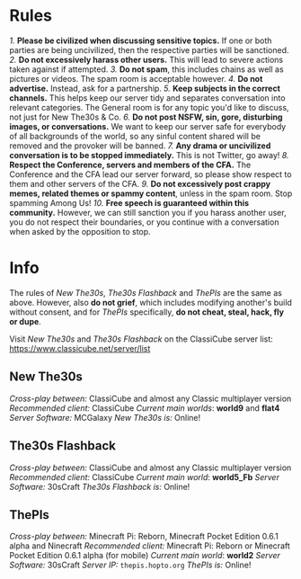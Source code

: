 # Rules

*1.* **Please be civilized when discussing sensitive topics.** If one or both parties are being uncivilized, then the respective parties will be sanctioned.
*2.* **Do not excessively harass other users.** This will lead to severe actions taken against if attempted.
*3.* **Do not spam**, this includes chains as well as pictures or videos. The spam room is acceptable however.
*4.* **Do not advertise.** Instead, ask for a partnership.
*5.* **Keep subjects in the correct channels.** This helps keep our server tidy and separates conversation into relevant categories. The General room is for any topic you'd like to discuss, not just for New The30s & Co.
*6.* **Do not post NSFW, sin, gore, disturbing images, or conversations.** We want to keep our server safe for everybody of all backgrounds of the world, so any sinful content shared will be removed and the provoker will be banned.
*7.* **Any drama or uncivilized conversation is to be stopped immediately.** This is not Twitter, go away!
*8.* **Respect the Conference, servers and members of the CFA.** The Conference and the CFA lead our server forward, so please show respect to them and other servers of the CFA.
*9.* **Do not excessively post crappy memes, related themes or spammy content**, unless in the spam room. Stop spamming Among Us!
*10.* **Free speech is guaranteed within this community.** However, we can still sanction you if you harass another user, you do not respect their boundaries, or you continue with a conversation when asked by the opposition to stop.

# Info

The rules of *New The30s*, *The30s Flashback* and *ThePIs* are the same as above. However, also **do not grief**, which includes modifying another's build without consent, and for *ThePIs* specifically, **do not cheat, steal, hack, fly or dupe**.

Visit *New The30s* and *The30s Flashback* on the ClassiCube server list: https://www.classicube.net/server/list

## New The30s

*Cross-play between:* ClassiCube and almost any Classic multiplayer version
*Recommended client:* ClassiCube
*Current main worlds*: **world9** and **flat4**
*Server Software:* MCGalaxy
*New The30s is:* Online!

## The30s Flashback

*Cross-play between:* ClassiCube and almost any Classic multiplayer version
*Recommended client:* ClassiCube
*Current main world*: **world5_Fb**
*Server Software:* 30sCraft
*The30s Flashback is:* Online!

## ThePIs

*Cross-play between:* Minecraft Pi: Reborn, Minecraft Pocket Edition 0.6.1 alpha and Ninecraft
*Recommended client:* Minecraft Pi: Reborn or Minecraft Pocket Edition 0.6.1 alpha (for mobile)
*Current main world*: **world2**
*Server Software:* 30sCraft
*Server IP:* `thepis.hopto.org`
*ThePIs is:* Online!
